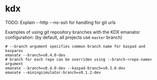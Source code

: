 # kdx




TODO: Explain --http --no-ssh for handling for git urls


Examples of using git repository branches with the KDX emanator configuration:
(by default, all projects use `master` branch)
```
# --branch argument specifies common branch name for kaspad and kasparov
emanate --branch=v0.4.0-dev 
# branch for each repo can be overriden using --branch-<repo-name> argument
emanate --branch=v0.4.0-dev --kaspad-branch=v0.3.0-dev
emanate --miningsimulator-branch=v0.1.2-dev


```